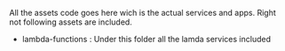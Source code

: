 All the assets code goes here wich is the actual services and apps.
Right not following assets are included.
 
 - lambda-functions : Under this folder all the lamda services included